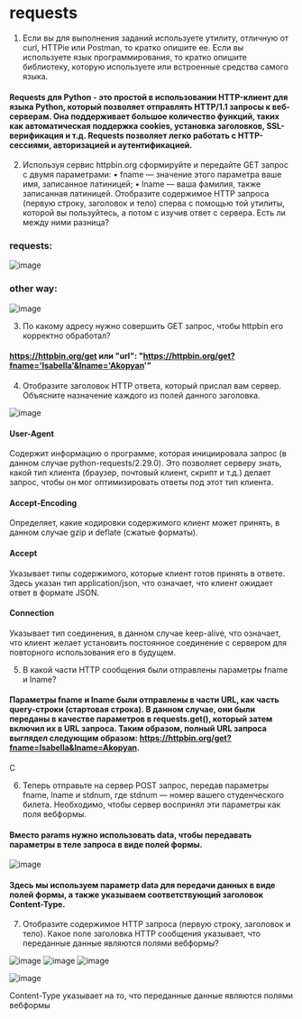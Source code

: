 # requests
1. Если вы для выполнения заданий используете утилиту, отличную от curl, HTTPie или Postman, то кратко опишите ее. Если вы используете язык программирования, то кратко опишите библиотеку, которую используете или встроенные средства самого языка. 

#### Requests для Python - это простой в использовании HTTP-клиент для языка Python, который позволяет отправлять HTTP/1.1 запросы к веб-серверам. Она поддерживает большое количество функций, таких как автоматическая поддержка cookies, установка заголовков, SSL-верификация и т.д. Requests позволяет легко работать с HTTP-сессиями, авторизацией и аутентификацией.

2. Используя сервис httpbin.org сформируйте и передайте GET запрос с двумя параметрами:
• fname — значение этого параметра ваше имя, записанное латиницей;
• lname — ваша фамилия, также записанная латиницей.
Отобразите содержимое HTTP запроса (первую строку, заголовок и тело) сперва с помощью
той утилиты, которой вы пользуйтесь, а потом с изучив ответ с сервера. Есть ли между ними
разница?

### requests:

![image](https://user-images.githubusercontent.com/82978703/234848080-9d376827-1a1a-4126-82f4-146f6dcb6356.png)

### other way:

![image](https://user-images.githubusercontent.com/82978703/234842081-a1b7d2f1-5be4-4db6-a114-fd5198ada82d.png)

3. По какому адресу нужно совершить GET запрос, чтобы httpbin его корректно обработал?
#### https://httpbin.org/get или  "url": "https://httpbin.org/get?fname='Isabella'&lname='Akopyan'"

4. Отобразите заголовок HTTP ответа, который прислал вам сервер. Объясните назначение каждого из полей данного заголовка.

![image](https://user-images.githubusercontent.com/82978703/234848137-e3067ff7-bcda-470d-8059-c8e80d8ba638.png)

#### User-Agent
Содержит информацию о программе, которая инициировала запрос (в данном случае python-requests/2.29.0). Это позволяет серверу знать, какой тип клиента (браузер, почтовый клиент, скрипт и т.д.) делает запрос, чтобы он мог оптимизировать ответы под этот тип клиента.
#### Accept-Encoding
Определяет, какие кодировки содержимого клиент может принять, в данном случае gzip и deflate (сжатые форматы).
#### Accept
Указывает типы содержимого, которые клиент готов принять в ответе. Здесь указан тип application/json, что означает, что клиент ожидает ответ в формате JSON.
#### Connection
Указывает тип соединения, в данном случае keep-alive, что означает, что клиент желает установить постоянное соединение с сервером для повторного использования его в будущем.

5. В какой части HTTP сообщения были отправлены параметры fname и lname?

#### Параметры fname и lname были отправлены в части URL, как часть query-строки (стартовая строка). В данном случае, они были переданы в качестве параметров в requests.get(), который затем включил их в URL запроса. Таким образом, полный URL запроса выглядел следующим образом: https://httpbin.org/get?fname=Isabella&lname=Akopyan.
С

6. Теперь отправьте на сервер POST запрос, передав параметры fname, lname и stdnum, где
stdnum — номер вашего студенческого билета. Необходимо, чтобы сервер воспринял эти параметры как поля вебформы.

#### Вместо params нужно использовать data, чтобы передавать параметры в теле запроса в виде полей формы.

![image](https://user-images.githubusercontent.com/82978703/234853756-795334dd-0b41-4699-b50c-3deac0992ed2.png)

#### Здесь мы используем параметр data для передачи данных в виде полей формы, а также указываем соответствующий заголовок Content-Type.

7. Отобразите содержимое HTTP запроса (первую строку, заголовок и тело). Какое поле заголовка HTTP сообщения указывает, что переданные данные являются полями вебформы?

![image](https://user-images.githubusercontent.com/82978703/234867780-1be0d0b9-83cf-4b68-918b-555848383523.png)
![image](https://user-images.githubusercontent.com/82978703/234867890-a8f1775d-2ecb-4a59-b4bb-70b76940518a.png)
![image](https://user-images.githubusercontent.com/82978703/234867950-ed2292fc-4ff8-451a-9d08-f478a6d17ba5.png)

![image](https://user-images.githubusercontent.com/82978703/234868031-9f6a518c-1363-4628-8a59-eeec78970ccc.png)

Content-Type указывает на то, что переданные данные являются полями вебформы



